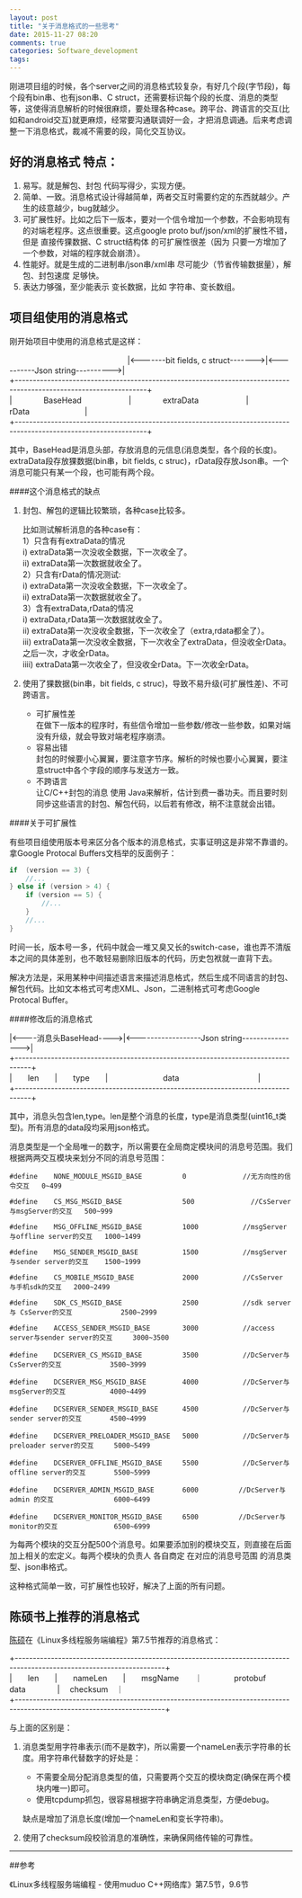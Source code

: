 ```yaml
---
layout: post
title: "关于消息格式的一些思考"
date: 2015-11-27 08:20
comments: true
categories: Software_development
tags: 
---
```



刚进项目组的时候，各个server之间的消息格式较复杂，有好几个段(字节段)，每个段有bin串、也有json串、C struct，还需要标识每个段的长度、消息的类型等，这使得消息解析的时候很麻烦，要处理各种case。跨平台、跨语言的交互(比如和android交互)就更麻烦，经常要沟通联调好一会，才把消息调通。后来考虑调整一下消息格式，裁减不需要的段，简化交互协议。
<!--more-->


## 好的消息格式 特点：

1. 易写。就是解包、封包 代码写得少，实现方便。
2. 简单、一致。消息格式设计得越简单，两者交互时需要约定的东西就越少。产生的歧意越少，bug就越少。
3. 可扩展性好。比如之后下一版本，要对一个信令增加一个参数，不会影响现有的对端老程序。这点很重要。这点google proto buf/json/xml的扩展性不错，但是 直接传猓数据、C struct结构体 的可扩展性很差（因为 只要一方增加了一个参数，对端的程序就会崩溃）。
4. 性能好。就是生成的二进制串/json串/xml串 尽可能少（节省传输数据量），解包、封包速度 足够快。
5. 表达力够强，至少能表示 变长数据，比如 字符串、变长数组。

## 项目组使用的消息格式

刚开始项目中使用的消息格式是这样：  

　　　　　　　　　　　　　　　|<-------bit fields, c struct------->|<----------Json string---------->|  
+------------------------------------------------------------------------------------------------------------------+  
|　　　　BaseHead　　　　　　|　　　　extraData　　　　　　|　　　　rData　　　　　　　|  
+------------------------------------------------------------------------------------------------------------------+  

其中，BaseHead是消息头部，存放消息的元信息(消息类型，各个段的长度)。extraData段存放猓数据(bin串，bit fields, c struc)，rData段存放Json串。一个消息可能只有某一个段，也可能有两个段。

####这个消息格式的缺点

1. 封包、解包的逻辑比较繁琐，各种case比较多。  

	比如测试解析消息的各种case有：  
	1）只含有有extraData的情况  
	i) extraData第一次没收全数据，下一次收全了。  
	ii) extraData第一次数据就收全了。  
	2）只含有rData的情况测试:   
	i) extraData第一次没收全数据，下一次收全了。  
	ii) extraData第一次数据就收全了。  
	3）含有extraData,rData的情况  
	i) extraData,rData第一次数据就收全了。  
	ii) extraData第一次没收全数据，下一次收全了（extra,rdata都全了）。  
	iii) extraData第一次没收全数据，下一次收全了extraData，但没收全rData。之后一次，才收全rData。  
	iiii) extraData第一次收全了，但没收全rData。下一次收全rData。  

2. 使用了猓数据(bin串，bit fields, c struc)，导致不易升级(可扩展性差)、不可跨语言。  

	- 可扩展性差  
		在做下一版本的程序时，有些信令增加一些参数/修改一些参数，如果对端没有升级，就会导致对端老程序崩溃。
	- 容易出错  
		封包的时候要小心翼翼，要注意字节序。解析的时候也要小心翼翼，要注意struct中各个字段的顺序与发送方一致。
	- 不跨语言  
		让C/C++封包的消息 使用 Java来解析，估计到费一番功夫。而且要时刻同步这些语言的封包、解包代码，以后若有修改，稍不注意就会出错。

####关于可扩展性

有些项目组使用版本号来区分各个版本的消息格式，实事证明这是非常不靠谱的。拿Google Protocal Buffers文档举的反面例子：  

``` cpp
if  (version == 3) {
	//...
} else if (version > 4) {
	if (version == 5) {
		//...
	}
	//...
}
```

时间一长，版本号一多，代码中就会一堆又臭又长的switch-case，谁也弄不清版本之间的具体差别，也不敢轻易删除旧版本的代码，历史包袱就一直背下去。

解决方法是，采用某种中间描述语言来描述消息格式，然后生成不同语言的封包、解包代码。比如文本格式可考虑XML、Json，二进制格式可考虑Google Protocal Buffer。


####修改后的消息格式


|<----消息头BaseHead---->|<------------------Json string---------------->|  
+----------------------------------------------------------------------------------+  
|　　len　　|　　type　　|　　　　　　　data　　　　　　　　　　|  
+----------------------------------------------------------------------------------+  

其中，消息头包含len,type。len是整个消息的长度，type是消息类型(uint16_t类型)。所有消息的data段均采用json格式。  

消息类型是一个全局唯一的数字，所以需要在全局商定模块间的消息号范围。我们根据两两交互模块来划分不同的消息号范围：

	#define    NONE_MODULE_MSGID_BASE          0              //无方向性的信令交互   0~499
	#define    CS_MSG_MSGID_BASE               500              //CsServer与msgServer的交互   500~999  
	#define    MSG_OFFLINE_MSGID_BASE          1000           //msgServer与offline server的交互   1000~1499  
	#define    MSG_SENDER_MSGID_BASE           1500           //msgServer与sender server的交互    1500~1999  
	#define    CS_MOBILE_MSGID_BASE            2000           //CsServer 与手机sdk的交互   2000~2499  
	#define    SDK_CS_MSGID_BASE               2500           //sdk server与 CsServer的交互            2500~2999  
	#define    ACCESS_SENDER_MSGID_BASE        3000           //access server与sender server的交互     3000~3500  
	#define    DCSERVER_CS_MSGID_BASE          3500           //DcServer与 CsServer的交互            3500~3999  
	#define    DCSERVER_MSG_MSGID_BASE         4000           //DcServer与 msgServer的交互           4000~4499  
	#define    DCSERVER_SENDER_MSGID_BASE      4500           //DcServer与 sender server的交互       4500~4999  
	#define    DCSERVER_PRELOADER_MSGID_BASE   5000           //DcServer与preloader server的交互     5000~5499  
	#define    DCSERVER_OFFLINE_MSGID_BASE     5500           //DcServer与offline server的交互       5500~5999  
	#define    DCSERVER_ADMIN_MSGID_BASE       6000          //DcServer与admin 的交互               6000~6499  
	#define    DCSERVER_MONITOR_MSGID_BASE     6500          //DcServer与monitor的交互              6500~6999  


为每两个模块的交互分配500个消息号。如果要添加别的模块交互，则直接在后面加上相关的宏定义。每两个模块的负责人 各自商定 在对应的消息号范围 的消息类型、json串格式。

这种格式简单一致，可扩展性也较好，解决了上面的所有问题。


## 陈硕书上推荐的消息格式
[陈硕](http://www.chenshuo.com/)在《Linux多线程服务端编程》第7.5节推荐的消息格式：

+-----------------------------------------------------------------------------------------------------------------------+  
|　　len　　|　　nameLen　　|　　msgName　　｜　　　　protobuf data　　　　|  　checksum　｜  
+-----------------------------------------------------------------------------------------------------------------------+  

与上面的区别是：

1. 消息类型用字符串表示(而不是数字)，所以需要一个nameLen表示字符串的长度。用字符串代替数字的好处是：
	- 不需要全局分配消息类型的值，只需要两个交互的模块商定(确保在两个模块内唯一)即可。
	- 使用tcpdump抓包，很容易根据字符串确定消息类型，方便debug。
	
	缺点是增加了消息长度(增加一个nameLen和变长字符串)。

2. 使用了checksum段校验消息的准确性，来确保网络传输的可靠性。


--------------

##参考

《Linux多线程服务端编程 - 使用muduo C++网络库》第7.5节，9.6节  








